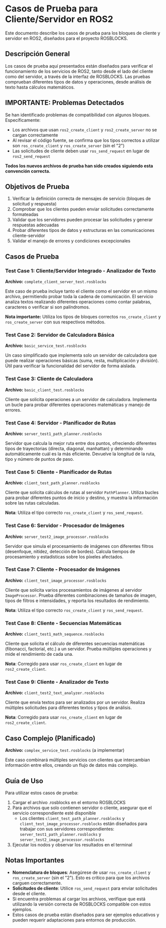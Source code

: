 # Casos de Prueba para Cliente/Servidor en ROS2

Este documento describe los casos de prueba para los bloques de cliente y servidor en ROS2, diseñados para el proyecto ROSBLOCKS.

## Descripción General

Los casos de prueba aquí presentados están diseñados para verificar el funcionamiento de los servicios de ROS2, tanto desde el lado del cliente como del servidor, a través de la interfaz de ROSBLOCKS. Las pruebas comprueban diferentes tipos de datos y operaciones, desde análisis de texto hasta cálculos matemáticos.

## IMPORTANTE: Problemas Detectados

Se han identificado problemas de compatibilidad con algunos bloques. Específicamente:

- Los archivos que usan `ros2_create_client` y `ros2_create_server` no se cargan correctamente
- Al revisar el código fuente, se confirma que los tipos correctos a utilizar son `ros_create_client` y `ros_create_server` (sin el "2")
- Las solicitudes de cliente deben usar `ros_send_request` en lugar de `ros2_send_request`

**Todos los nuevos archivos de prueba han sido creados siguiendo esta convención correcta.**

## Objetivos de Prueba

1. Verificar la definición correcta de mensajes de servicio (bloques de solicitud y respuesta)
2. Comprobar que los clientes pueden enviar solicitudes correctamente formateadas
3. Validar que los servidores pueden procesar las solicitudes y generar respuestas adecuadas
4. Probar diferentes tipos de datos y estructuras en las comunicaciones cliente-servidor
5. Validar el manejo de errores y condiciones excepcionales

## Casos de Prueba

### Test Case 1: Cliente/Servidor Integrado - Analizador de Texto
**Archivo:** `complete_client_server_test.rosblocks`

Este caso de prueba incluye tanto el cliente como el servidor en un mismo archivo, permitiendo probar toda la cadena de comunicación. El servicio analiza textos realizando diferentes operaciones como contar palabras, caracteres o verificar si son palíndromos.

**Nota importante:** Utiliza los tipos de bloques correctos `ros_create_client` y `ros_create_server` con sus respectivos métodos.

### Test Case 2: Servidor de Calculadora Básica
**Archivo:** `basic_service_test.rosblocks`

Un caso simplificado que implementa solo un servidor de calculadora que puede realizar operaciones básicas (suma, resta, multiplicación y división). Útil para verificar la funcionalidad del servidor de forma aislada.

### Test Case 3: Cliente de Calculadora
**Archivo:** `basic_client_test.rosblocks`

Cliente que solicita operaciones a un servidor de calculadora. Implementa un bucle para probar diferentes operaciones matemáticas y manejo de errores.

### Test Case 4: Servidor - Planificador de Rutas
**Archivo:** `server_test1_path_planner.rosblocks`

Servidor que calcula la mejor ruta entre dos puntos, ofreciendo diferentes tipos de trayectorias (directa, diagonal, manhattan) y determinando automáticamente cuál es la más eficiente. Devuelve la longitud de la ruta, tipo y número de puntos de paso.

### Test Case 5: Cliente - Planificador de Rutas
**Archivo:** `client_test_path_planner.rosblocks`

Cliente que solicita cálculos de rutas al servidor `PathPlanner`. Utiliza bucles para probar diferentes puntos de inicio y destino, y muestra la información sobre las rutas calculadas.

**Nota**: Utiliza el tipo correcto `ros_create_client` y `ros_send_request`.

### Test Case 6: Servidor - Procesador de Imágenes
**Archivo:** `server_test2_image_processor.rosblocks`

Servidor que simula el procesamiento de imágenes con diferentes filtros (desenfoque, nitidez, detección de bordes). Calcula tiempos de procesamiento y estadísticas sobre los píxeles afectados.

### Test Case 7: Cliente - Procesador de Imágenes
**Archivo:** `client_test_image_processor.rosblocks`

Cliente que solicita varios procesamientos de imágenes al servidor `ImageProcessor`. Prueba diferentes combinaciones de tamaños de imagen, tipos de filtros e intensidades, y reporta los resultados de rendimiento.

**Nota**: Utiliza el tipo correcto `ros_create_client` y `ros_send_request`.

### Test Case 8: Cliente - Secuencias Matemáticas
**Archivo:** `client_test1_math_sequence.rosblocks`

Cliente que solicita el cálculo de diferentes secuencias matemáticas (fibonacci, factorial, etc.) a un servidor. Prueba múltiples operaciones y mide el rendimiento de cada una.

**Nota**: Corregido para usar `ros_create_client` en lugar de `ros2_create_client`.

### Test Case 9: Cliente - Analizador de Texto
**Archivo:** `client_test2_text_analyzer.rosblocks`

Cliente que envía textos para ser analizados por un servidor. Realiza múltiples solicitudes para diferentes textos y tipos de análisis.

**Nota**: Corregido para usar `ros_create_client` en lugar de `ros2_create_client`.

## Caso Complejo (Planificado)
**Archivo:** `complex_service_test.rosblocks` (a implementar)

Este caso combinará múltiples servicios con clientes que intercambian información entre ellos, creando un flujo de datos más complejo.

## Guía de Uso

Para utilizar estos casos de prueba:

1. Cargar el archivo .rosblocks en el entorno ROSBLOCKS
2. Para archivos que solo contienen servidor o cliente, asegurar que el servicio correspondiente esté disponible
   - Los clientes `client_test_path_planner.rosblocks` y `client_test_image_processor.rosblocks` están diseñados para trabajar con sus servidores correspondientes: `server_test1_path_planner.rosblocks` y `server_test2_image_processor.rosblocks`
3. Ejecutar los nodos y observar los resultados en el terminal

## Notas Importantes

- **Nomenclatura de bloques**: Asegúrese de usar `ros_create_client` y `ros_create_server` (sin el "2"). Esto es crítico para que los archivos carguen correctamente.
- **Solicitudes de cliente**: Utilice `ros_send_request` para enviar solicitudes desde el cliente.
- Si encuentra problemas al cargar los archivos, verifique que está utilizando la versión correcta de ROSBLOCKS compatible con estos ejemplos.
- Estos casos de prueba están diseñados para ser ejemplos educativos y pueden requerir adaptaciones para entornos de producción. 